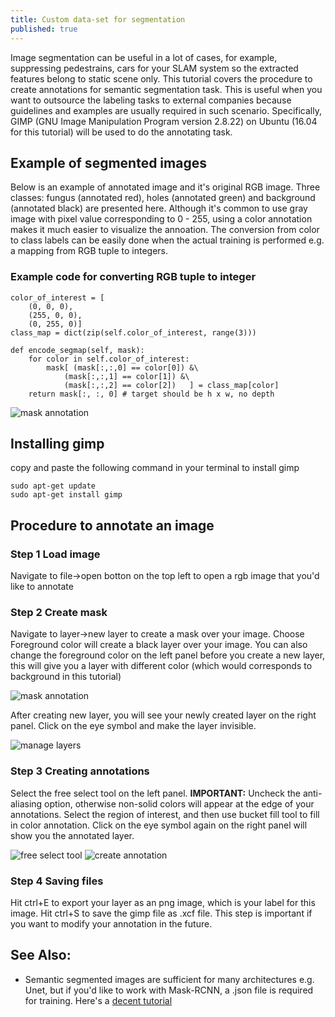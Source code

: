 ```yaml
---
title: Custom data-set for segmentation
published: true
---
```

Image segmentation can be useful in a lot of cases, for example, suppressing pedestrains, cars for your SLAM system so the extracted features belong to static scene only. This tutorial covers the procedure to create annotations for semantic segmentation task. This is useful when you want to outsource the labeling tasks to external companies because guidelines and examples are usually required in such scenario. Specifically, GIMP (GNU Image Manipulation Program version 2.8.22) on Ubuntu (16.04 for this tutorial) will be used to do the annotating task.

## Example of segmented images
Below is an example of annotated image and it's original RGB image. Three classes: fungus (annotated red), holes (annotated green) and background (annotated black) are presented here. Although it's common to use gray image with pixel value corresponding to 0 - 255, using a color annotation makes it much easier to visualize the annoation. The conversion from color to class labels can be easily done when the actual training is performed e.g. a mapping from RGB tuple to integers.

### Example code for converting RGB tuple to integer
```
color_of_interest = [
    (0, 0, 0),
    (255, 0, 0),
    (0, 255, 0)]
class_map = dict(zip(self.color_of_interest, range(3)))

def encode_segmap(self, mask):
	for color in self.color_of_interest:
    	mask[ (mask[:,:,0] == color[0]) &\
        	(mask[:,:,1] == color[1]) &\
        	(mask[:,:,2] == color[2])   ] = class_map[color]
    return mask[:, :, 0] # target should be h x w, no depth
```

![mask annotation](assets/mask_annotation.png)

## Installing gimp
copy and paste the following command in your terminal to install gimp  
```
sudo apt-get update
sudo apt-get install gimp
```

## Procedure to annotate an image
### Step 1 Load image
Navigate to  file->open botton on the top left to open a rgb image that you'd like to annotate

### Step 2 Create mask
Navigate to layer->new layer to create a mask over your image. Choose Foreground color will create a black layer over your image. You can also change the foreground color on the left panel before you create a new layer, this will give you a layer with different color (which would corresponds to background in this tutorial)

![mask annotation](assets/new_layer.png)

After creating new layer, you will see your newly created layer on the right panel. Click on the eye symbol and make the layer invisible.

![manage layers](assets/manage_layers.png)

### Step 3 Creating annotations
Select the free select tool on the left panel. **IMPORTANT:** Uncheck the anti-aliasing option, otherwise non-solid colors will appear at the edge of your annotations. Select the region of interest, and then use bucket fill tool to fill in color annotation. Click on the eye symbol again on the right panel will show you the annotated layer.

![free select tool](assets/select_tool.png)
![create annotation](assets/bucket_fill.png)

### Step 4 Saving files
Hit ctrl+E to export your layer as an png image, which is your label for this image. Hit ctrl+S to save the gimp file as .xcf file. This step is important if you want to modify your annotation in the future.

## See Also:
- Semantic segmented images are sufficient for many architectures e.g. Unet, but if you'd like to work with Mask-RCNN, a .json file is required for training. Here's a [decent tutorial](http://www.immersivelimit.com/tutorials/create-coco-annotations-from-scratch)

